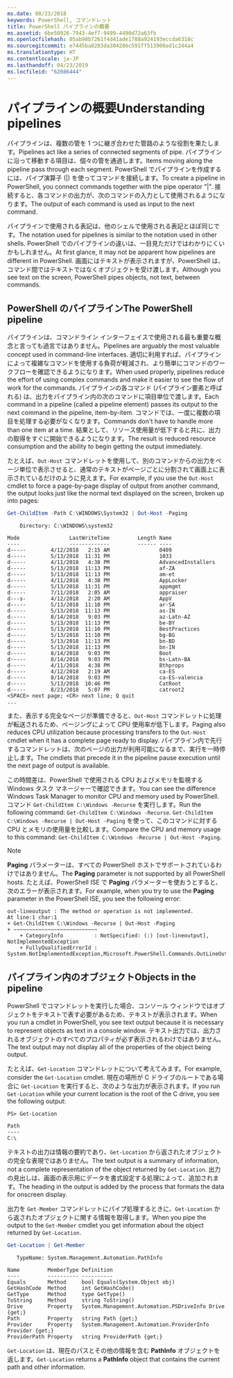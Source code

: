 ```yaml
---
ms.date: 08/23/2018
keywords: PowerShell, コマンドレット
title: PowerShell パイプラインの概要
ms.assetid: 6be50926-7943-4ef7-9499-4490d72a63fb
ms.openlocfilehash: 05ab98b7261f4d41ade1788a924193eccda6318c
ms.sourcegitcommit: e7445ba8203da304286c591ff513900ad1c244a4
ms.translationtype: HT
ms.contentlocale: ja-JP
ms.lasthandoff: 04/23/2019
ms.locfileid: "62086444"
---
```

# <a name="understanding-pipelines"></a><span data-ttu-id="eecb6-103">パイプラインの概要</span><span class="sxs-lookup"><span data-stu-id="eecb6-103">Understanding pipelines</span></span>

<span data-ttu-id="eecb6-104">パイプラインは、複数の管を 1 つに継ぎ合わせた管路のような役割を果たします。</span><span class="sxs-lookup"><span data-stu-id="eecb6-104">Pipelines act like a series of connected segments of pipe.</span></span> <span data-ttu-id="eecb6-105">パイプラインに沿って移動する項目は、個々の管を通過します。</span><span class="sxs-lookup"><span data-stu-id="eecb6-105">Items moving along the pipeline pass through each segment.</span></span> <span data-ttu-id="eecb6-106">PowerShell でパイプラインを作成するには、パイプ演算子 (|) を使ってコマンドを接続します。</span><span class="sxs-lookup"><span data-stu-id="eecb6-106">To create a pipeline in PowerShell, you connect commands together with the pipe operator "|".</span></span> <span data-ttu-id="eecb6-107">接続すると、各コマンドの出力が、次のコマンドの入力として使用されるようになります。</span><span class="sxs-lookup"><span data-stu-id="eecb6-107">The output of each command is used as input to the next command.</span></span>

<span data-ttu-id="eecb6-108">パイプラインで使用される表記は、他のシェルで使用される表記とほぼ同じです。</span><span class="sxs-lookup"><span data-stu-id="eecb6-108">The notation used for pipelines is similar to the notation used in other shells.</span></span> <span data-ttu-id="eecb6-109">PowerShell でのパイプラインの違いは、一目見ただけではわかりにくいかもしれません。</span><span class="sxs-lookup"><span data-stu-id="eecb6-109">At first glance, it may not be apparent how pipelines are different in PowerShell.</span></span> <span data-ttu-id="eecb6-110">画面にはテキストが表示されますが、PowerShell は、コマンド間ではテキストではなくオブジェクトを受け渡します。</span><span class="sxs-lookup"><span data-stu-id="eecb6-110">Although you see text on the screen, PowerShell pipes objects, not text, between commands.</span></span>

## <a name="the-powershell-pipeline"></a><span data-ttu-id="eecb6-111">PowerShell のパイプライン</span><span class="sxs-lookup"><span data-stu-id="eecb6-111">The PowerShell pipeline</span></span>

<span data-ttu-id="eecb6-112">パイプラインは、コマンドライン インターフェイスで使用される最も重要な概念と言っても過言ではありません。</span><span class="sxs-lookup"><span data-stu-id="eecb6-112">Pipelines are arguably the most valuable concept used in command-line interfaces.</span></span> <span data-ttu-id="eecb6-113">適切に利用すれば、パイプラインによって複雑なコマンドを使用する負荷が軽減され、より簡単にコマンドのワークフローを確認できるようになります。</span><span class="sxs-lookup"><span data-stu-id="eecb6-113">When used properly, pipelines reduce the effort of using complex commands and make it easier to see the flow of work for the commands.</span></span> <span data-ttu-id="eecb6-114">パイプラインの各コマンド (パイプライン要素と呼ばれる) は、出力をパイプライン内の次のコマンドに項目単位で渡します。</span><span class="sxs-lookup"><span data-stu-id="eecb6-114">Each command in a pipeline (called a pipeline element) passes its output to the next command in the pipeline, item-by-item.</span></span> <span data-ttu-id="eecb6-115">コマンドでは、一度に複数の項目を処理する必要がなくなります。</span><span class="sxs-lookup"><span data-stu-id="eecb6-115">Commands don't have to handle more than one item at a time.</span></span> <span data-ttu-id="eecb6-116">結果として、リソース使用量が低下すると共に、出力の取得をすぐに開始できるようになります。</span><span class="sxs-lookup"><span data-stu-id="eecb6-116">The result is reduced resource consumption and the ability to begin getting the output immediately.</span></span>

<span data-ttu-id="eecb6-117">たとえば、`Out-Host` コマンドレットを使用して、別のコマンドからの出力をページ単位で表示させると、通常のテキストがページごとに分割されて画面上に表示されているだけのように見えます。</span><span class="sxs-lookup"><span data-stu-id="eecb6-117">For example, if you use the `Out-Host` cmdlet to force a page-by-page display of output from another command, the output looks just like the normal text displayed on the screen, broken up into pages:</span></span>

```powershell
Get-ChildItem -Path C:\WINDOWS\System32 | Out-Host -Paging
```

```Output
    Directory: C:\WINDOWS\system32

Mode                LastWriteTime         Length Name
----                -------------         ------ ----
d-----        4/12/2018   2:15 AM                0409
d-----        5/13/2018  11:31 PM                1033
d-----        4/11/2018   4:38 PM                AdvancedInstallers
d-----        5/13/2018  11:13 PM                af-ZA
d-----        5/13/2018  11:13 PM                am-et
d-----        4/11/2018   4:38 PM                AppLocker
d-----        5/13/2018  11:31 PM                appmgmt
d-----        7/11/2018   2:05 AM                appraiser
d---s-        4/12/2018   2:20 AM                AppV
d-----        5/13/2018  11:10 PM                ar-SA
d-----        5/13/2018  11:13 PM                as-IN
d-----        8/14/2018   9:03 PM                az-Latn-AZ
d-----        5/13/2018  11:13 PM                be-BY
d-----        5/13/2018  11:10 PM                BestPractices
d-----        5/13/2018  11:10 PM                bg-BG
d-----        5/13/2018  11:13 PM                bn-BD
d-----        5/13/2018  11:13 PM                bn-IN
d-----        8/14/2018   9:03 PM                Boot
d-----        8/14/2018   9:03 PM                bs-Latn-BA
d-----        4/11/2018   4:38 PM                Bthprops
d-----        4/12/2018   2:19 AM                ca-ES
d-----        8/14/2018   9:03 PM                ca-ES-valencia
d-----        5/13/2018  10:46 PM                CatRoot
d-----        8/23/2018   5:07 PM                catroot2
<SPACE> next page; <CR> next line; Q quit
...
```

<span data-ttu-id="eecb6-118">また、表示する完全なページが準備できると、`Out-Host` コマンドレットに処理が転送されるため、ページングによって CPU 使用率が低下します。</span><span class="sxs-lookup"><span data-stu-id="eecb6-118">Paging also reduces CPU utilization because processing transfers to the `Out-Host` cmdlet when it has a complete page ready to display.</span></span> <span data-ttu-id="eecb6-119">パイプライン内で先行するコマンドレットは、次のページの出力が利用可能になるまで、実行を一時停止します。</span><span class="sxs-lookup"><span data-stu-id="eecb6-119">The cmdlets that precede it in the pipeline pause execution until the next page of output is available.</span></span>

<span data-ttu-id="eecb6-120">この時間差は、PowerShell で使用される CPU およびメモリを監視する Windows タスク マネージャーで確認できます。</span><span class="sxs-lookup"><span data-stu-id="eecb6-120">You can see the difference Windows Task Manager to monitor CPU and memory used by PowerShell.</span></span> <span data-ttu-id="eecb6-121">コマンド `Get-ChildItem C:\Windows -Recurse` を実行します。</span><span class="sxs-lookup"><span data-stu-id="eecb6-121">Run the following command: `Get-ChildItem C:\Windows -Recurse`.</span></span> <span data-ttu-id="eecb6-122">`Get-ChildItem C:\Windows -Recurse | Out-Host -Paging` を使って、このコマンドに対する CPU とメモリの使用量を比較します。</span><span class="sxs-lookup"><span data-stu-id="eecb6-122">Compare the CPU and memory usage to this command: `Get-ChildItem C:\Windows -Recurse | Out-Host -Paging`.</span></span>

> [!NOTE]
> <span data-ttu-id="eecb6-123">**Paging** パラメーターは、すべての PowerShell ホストでサポートされているわけではありません。</span><span class="sxs-lookup"><span data-stu-id="eecb6-123">The **Paging** parameter is not supported by all PowerShell hosts.</span></span> <span data-ttu-id="eecb6-124">たとえば、PowerShell ISE で **Paging** パラメーターを使おうとすると、次のエラーが表示されます。</span><span class="sxs-lookup"><span data-stu-id="eecb6-124">For example, when you try to use the **Paging** parameter in the PowerShell ISE, you see the following error:</span></span>
>
> ```Output
> out-lineoutput : The method or operation is not implemented.
> At line:1 char:1
> + Get-ChildItem C:\Windows -Recurse | Out-Host -Paging
> + ~~~~~~~~~~~~~~~~~~~~~~~~~~~
>     + CategoryInfo          : NotSpecified: (:) [out-lineoutput], NotImplementedException
>     + FullyQualifiedErrorId : System.NotImplementedException,Microsoft.PowerShell.Commands.OutLineOutputCommand
> ```

## <a name="objects-in-the-pipeline"></a><span data-ttu-id="eecb6-125">パイプライン内のオブジェクト</span><span class="sxs-lookup"><span data-stu-id="eecb6-125">Objects in the pipeline</span></span>

<span data-ttu-id="eecb6-126">PowerShell でコマンドレットを実行した場合、コンソール ウィンドウではオブジェクトをテキストで表す必要があるため、テキストが表示されます。</span><span class="sxs-lookup"><span data-stu-id="eecb6-126">When you run a cmdlet in PowerShell, you see text output because it is necessary to represent objects as text in a console window.</span></span> <span data-ttu-id="eecb6-127">テキスト出力では、出力されるオブジェクトのすべてのプロパティが必ず表示されるわけではありません。</span><span class="sxs-lookup"><span data-stu-id="eecb6-127">The text output may not display all of the properties of the object being output.</span></span>

<span data-ttu-id="eecb6-128">たとえば、`Get-Location` コマンドレットについて考えてみます。</span><span class="sxs-lookup"><span data-stu-id="eecb6-128">For example, consider the `Get-Location` cmdlet.</span></span> <span data-ttu-id="eecb6-129">現在の場所が C ドライブのルートである場合に `Get-Location` を実行すると、次のような出力が表示されます。</span><span class="sxs-lookup"><span data-stu-id="eecb6-129">If you run `Get-Location` while your current location is the root of the C drive, you see the following output:</span></span>

```
PS> Get-Location

Path
----
C:\
```

<span data-ttu-id="eecb6-130">テキストの出力は情報の要約であり、`Get-Location` から返されたオブジェクトの完全な表現ではありません。</span><span class="sxs-lookup"><span data-stu-id="eecb6-130">The text output is a summary of information, not a complete representation of the object returned by `Get-Location`.</span></span> <span data-ttu-id="eecb6-131">出力の見出しは、画面の表示用にデータを書式設定する処理によって、追加されます。</span><span class="sxs-lookup"><span data-stu-id="eecb6-131">The heading in the output is added by the process that formats the data for onscreen display.</span></span>

<span data-ttu-id="eecb6-132">出力を `Get-Member` コマンドレットにパイプ処理するときに、`Get-Location` から返されたオブジェクトに関する情報を取得します。</span><span class="sxs-lookup"><span data-stu-id="eecb6-132">When you pipe the output to the `Get-Member` cmdlet you get information about the object returned by `Get-Location`.</span></span>

```powershell
Get-Location | Get-Member
```

```Output
   TypeName: System.Management.Automation.PathInfo

Name         MemberType Definition
----         ---------- ----------
Equals       Method     bool Equals(System.Object obj)
GetHashCode  Method     int GetHashCode()
GetType      Method     type GetType()
ToString     Method     string ToString()
Drive        Property   System.Management.Automation.PSDriveInfo Drive {get;}
Path         Property   string Path {get;}
Provider     Property   System.Management.Automation.ProviderInfo Provider {get;}
ProviderPath Property   string ProviderPath {get;}
```

<span data-ttu-id="eecb6-133">`Get-Location` は、現在のパスとその他の情報を含む **PathInfo** オブジェクトを返します。</span><span class="sxs-lookup"><span data-stu-id="eecb6-133">`Get-Location` returns a **PathInfo** object that contains the current path and other information.</span></span>
